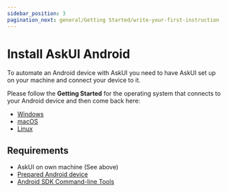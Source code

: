```yaml
---
sidebar_position: 3
pagination_next: general/Getting Started/write-your-first-instruction
---
```


# Install AskUI Android

To automate an Android device with AskUI you need to have AskUI set up on your machine and connect your device to it.

Please follow the __Getting Started__ for the operating system that connects to your Android device and then come back here:

* [Windows](getting-started.md)
* [macOS](getting-started-macos.md)
* [Linux](getting-started-linux.md)

## Requirements

- AskUI on own machine (See above)
- [Prepared Android device](../04-Executing%20Automations/mobile-automation.md#set-up-a-real-android-device)
- [Android SDK Command-line Tools](../04-Executing%20Automations/mobile-automation.md#install-android-sdk-command-line-tools)
